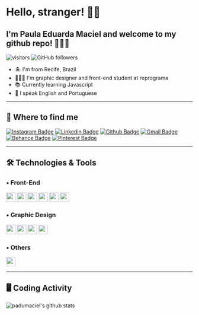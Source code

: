 # Hello, stranger! 👋🏼

## I'm Paula Eduarda Maciel and welcome to my github repo! 👩🏽‍💻

![visitors](https://visitor-badge.glitch.me/badge?page_id=padumaciel.visitor-badge)
![GitHub followers](https://img.shields.io/github/followers/padumaciel?style=social)

<div align="center">
 <ul align="left">
  <li> 🏝 I'm from Recife, Brazil </li>
  <li> 👩🏽‍🎓 I'm graphic designer and front-end student at reprograma </li>
  <li> 📚 Currently learning Javascript </li>
  <li> 💬 I speak English and Portuguese </li>
 </ul>

</div>

----
 
## 📍 Where to find me

[![Instagram Badge](https://img.shields.io/badge/-instagram-C13584?style=flat-square&labelColor=C13584&logo=instagram&logoColor=white&link=https://www.instagram.com/padumaciel/)](https://www.instagram.com/padumaciel/)
[![Linkedin Badge](https://img.shields.io/badge/-linkedin-blue?style=flat-square&logo=Linkedin&logoColor=white&link=https://www.linkedin.com/in/padumaciel/)](https://www.linkedin.com/in/padumaciel/)
[![Github Badge](https://img.shields.io/badge/-github-000?style=flat-square&logo=Github&logoColor=white&link=https://github.com/padumaciel)](https://github.com/padumaciel)
[![Gmail Badge](https://img.shields.io/badge/-gmail-c14438?style=flat-square&logo=Gmail&logoColor=white&link=mailto:padumaciel@gmail.com)](mailto:padumaciel@gmail.com)
[![Behance Badge](https://img.shields.io/badge/-Behance-blue?style=flat-square&labelColor=blue&logo=behance&logoColor=white)](https://behance.net/padumaciel)
[![Pinterest Badge](https://img.shields.io/badge/Pinterest-%23E60023.svg?&style=flat-square&labelColor=%23E60023&logo=Pinterest&logoColor=white)](https://pinterest.com/padumaciel)

----

## 🛠 Technologies & Tools

### • Front-End

<p>
<img src="https://img.shields.io/badge/HTML5-E34F26?style=for-the-badge&logo=html5&logoColor=white
" height="25"/>
<img src="https://img.shields.io/badge/CSS3-1572B6?style=for-the-badge&logo=css3&logoColor=white
" height="25"/>
<img src="https://img.shields.io/badge/javascript-%23F7DF1E.svg?&style=for-the-badge&logo=javascript&logoColor=black" height="25"/>
<img src="https://img.shields.io/badge/bootstrap%20-%23563D7C.svg?&style=for-the-badge&logo=bootstrap&logoColor=white" height="25"/>
<img src="https://img.shields.io/badge/-GitHub-181717?style=flat-square&logo=github" height="25"/>
<img src="https://img.shields.io/badge/Git-F05032?style=for-the-badge&logo=git&logoColor=white
" height="25"/>
</p>


### • Graphic Design

<p>
<img src="https://img.shields.io/badge/Adobe%20Illustrator-FF9A00?style=for-the-badge&logo=adobe%20illustrator&logoColor=white" height="25"/>
<img src="https://img.shields.io/badge/Adobe%20Photoshop-0388A6?style=for-the-badge&logo=adobe%20photoshop&logoColor=white" height="25"/>
<img src="https://img.shields.io/badge/Adobe%20Indesign-F24194?style=for-the-badge&logo=adobe%20indesign&logoColor=white" height="25"/>
<img src="https://img.shields.io/badge/Figma-F24E1E?style=for-the-badge&logo=figma&logoColor=white" height="25"/>

</p>


### • Others

<p>
<img src="https://img.shields.io/badge/Microsoft_Office-D83B01?style=for-the-badge&logo=microsoft-office&logoColor=white" height="25"/>
</p>

----
## 🖥️ Coding Activity

<p>
  <img src="https://github-readme-stats.vercel.app/api?username=padumaciel&show_icons=true&theme=dracula" alt="padumaciel's github stats" />
</p>
